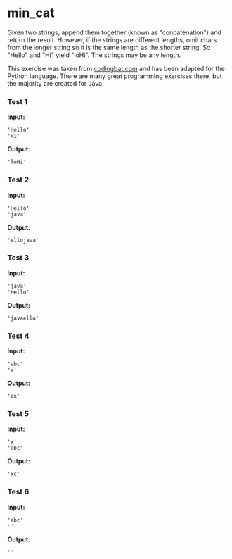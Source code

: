 # min_cat





Given two strings, append them together (known as "concatenation") and return the result. However, if the strings are different lengths, omit chars from the longer string so it is the same length as the shorter string. So "Hello" and "Hi" yield "loHi". The strings may be any length.

This exercise was taken from [codingbat.com](https://codingbat.com/prob/p105745) and has been adapted for the Python language. There are many great programming exercises there, but the majority are created for Java.






### Test 1
**Input:**
```
'Hello'
'Hi'
```
**Output:**
```
'loHi'
```
### Test 2
**Input:**
```
'Hello'
'java'
```
**Output:**
```
'ellojava'
```
### Test 3
**Input:**
```
'java'
'Hello'
```
**Output:**
```
'javaello'
```
### Test 4
**Input:**
```
'abc'
'x'
```
**Output:**
```
'cx'
```
### Test 5
**Input:**
```
'x'
'abc'
```
**Output:**
```
'xc'
```
### Test 6
**Input:**
```
'abc'
''
```
**Output:**
```
''
```

